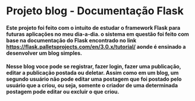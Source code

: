 # Projeto blog - Documentação Flask

#### Este projeto foi feito com o intuito de estudar o framework Flask para futuras aplicações no meu dia-a-dia. o sistema em questão foi feito com base na documentação do Flask encontrado no link https://flask.palletsprojects.com/en/3.0.x/tutorial/ aonde é ensinado a desenvolver um blog simples.

#### Nesse blog voce pode se registrar, fazer login, fazer uma publicação, editar a publicação postada ou deletar. Assim como em um blog, um segundo usuário não pode editar uma postagem que foi postado pelo usuário que a criou, ou seja, somente o criador de uma determinada postagem pode editar ou excluir o que criou.